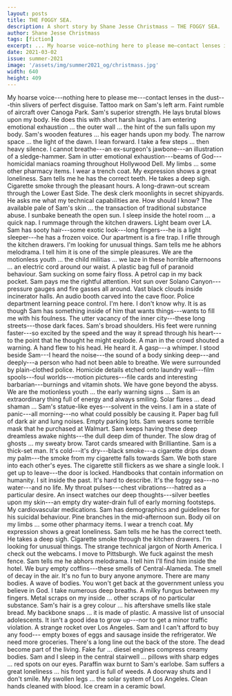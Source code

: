 ```yaml
---
layout: posts
title: THE FOGGY SEA.
description: A short story by Shane Jesse Christmass – THE FOGGY SEA.
author: Shane Jesse Christmass
tags: [fiction]
excerpt: ... My hoarse voice—nothing here to please me—contact lenses in the dust ...
date: 2021-03-02
issue: summer-2021
image: '/assets/img/summer2021_og/christmass.jpg'
width: 640
height: 409
---
```


My hoarse voice---nothing here to please me---contact lenses in the
dust---thin slivers of perfect disguise. Tattoo mark on Sam's left arm.
Faint rumble of aircraft over Canoga Park. Sam's superior strength. He
lays brutal blows upon my body. He does this with short harsh laughs. I
am entering emotional exhaustion ... the outer wall ... the hint of
the sun falls upon my body. Sam's wooden features ... his eager hands
upon my body. The narrow space ... the light of the dawn. I lean
forward. I take a few steps ... then heavy silence. I cannot
breathe---an ex-surgeon's jawbone---an illustration of a sledge-hammer.
Sam in utter emotional exhaustion---beams of God---homicidal maniacs
roaming throughout Hollywood Dell. My limbs ... some other pharmacy
items. I wear a trench coat. My expression shows a great loneliness. Sam
tells me he has the correct teeth. He takes a deep sigh. Cigarette smoke
through the pleasant hours. A long-drawn-out scream through the Lower
East Side. The desk clerk moonlights in secret shipyards. He asks me
what my technical capabilities are. How should I know? The available
pale of Sam's skin ... the transaction of traditional substance abuse.
I sunbake beneath the open sun. I sleep inside the hotel room ... a
quick nap. I rummage through the kitchen drawers. Light beam over LA.
Sam has sooty hair---some exotic look---long fingers---he is a light
sleeper---he has a frozen voice. Our apartment is a fire trap. I rifle
through the kitchen drawers. I'm looking for unusual things. Sam tells
me he abhors melodrama. I tell him it is one of the simple pleasures. We
are the motionless youth ... the child militias ... we laze in these
horrible afternoons ... an electric cord around our waist. A plastic
bag full of paranoid behaviour. Sam sucking on some fairy floss. A
petrol cap in my back pocket. Sam pays me the rightful attention. Hot
sun over Solano Canyon---pressure gauges and fire gasses all around.
Vast black clouds inside incinerator halls. An audio booth carved into
the cave floor. Police department learning peace control. I'm here. I
don't know why. It is as though Sam has something inside of him that
wants things---wants to fill me with his foulness. The utter vacancy of
the inner city---these long streets---those dark faces. Sam's broad
shoulders. His feet were running faster---so excited by the speed and
the way it spread through his heart---to the point that he thought he
might explode. A man in the crowd shouted a warning. A hand flew to his
head. He heard it. A gasp---a whimper. I stood beside Sam---I heard the
noise---the sound of a body sinking deep---and deeply---a person who had
not been able to breathe. We were surrounded by plain-clothed police.
Homicide details etched onto laundry wall---film spools---foul
worlds---motion pictures---file cards and interesting
barbarian---burnings and vitamin shots. We have gone beyond the abyss.
We are the motionless youth ... the early warning signs ... Sam is an
extraordinary thing full of energy and always smiling. Solar flares ...
dead shaman ... Sam's statue-like eyes---solvent in the veins. I am in
a state of panic---all morning---no what could possibly be causing it.
Paper bag full of dark air and lung noises. Empty parking lots. Sam
wears some terrible mask that he purchased at Walmart. Sam keeps having
these deep dreamless awake nights---the dull deep dim of thunder. The
slow drag of ghosts ... my sweaty brow. Tarot cards smeared with
Brilliantine. Sam is a thick-set man. It's cold---it's dry---black
smoke---a cigarette drips down my palm---the smoke from my cigarette
falls towards Sam. We both stare into each other's eyes. The cigarette
still flickers as we share a single look. I get up to leave---the door
is locked. Handbooks that contain information on humanity. I sit inside
the past. It's hard to describe. It's the foggy sea---no water---and no
life. My throat pulses---chest vibrations---hatred as a particular
desire. An insect watches our deep thoughts---silver beetles upon my
skin---an empty dry water-drain full of early morning footsteps. My
cardiovascular medications. Sam has demographics and guidelines for his
suicidal behaviour. Pine branches in the mid-afternoon sun. Body oil on
my limbs ... some other pharmacy items. I wear a trench coat. My
expression shows a great loneliness. Sam tells me he has the correct
teeth. He takes a deep sigh. Cigarette smoke through the kitchen
drawers. I'm looking for unusual things. The strange technical jargon of
North America. I check out the webcams. I move to Pittsburgh. We fuck
against the mesh fence. Sam tells me he abhors melodrama. I tell him
I'll find him inside the hotel. We bury empty coffins---these smells of
Central-Alameda. The smell of decay in the air. It's no fun to bury
anyone anymore. There are many bodies. A wave of bodies. You won't get
back at the government unless you believe in God. I take numerous deep
breaths. A milky fungus between my fingers. Metal scraps on my inside
... other scraps of no particular substance. Sam's hair is a grey
colour ... his aftershave smells like stale bread. My backbone snaps
... it is made of plastic. A massive list of unsocial adolescents. It
isn't a good idea to grow up---nor to get a minor traffic violation. A
strange rocket over Los Angeles. Sam and I can't afford to buy any
food--- empty boxes of eggs and sausage inside the refrigerator. We need
more groceries. There's a long line out the back of the store. The dead
become part of the living. Fake fur ... diesel engines compress creamy
bodies. Sam and I sleep in the central stairwell ... pillows with sharp
edges ... red spots on our eyes. Paraffin wax burnt to Sam's earlobe.
Sam suffers a great loneliness ... his front yard is full of weeds. A
doorway shuts and I don't smile. My swollen legs ... the solar system
of Los Angeles. Clean hands cleaned with blood. Ice cream in a ceramic
bowl.
